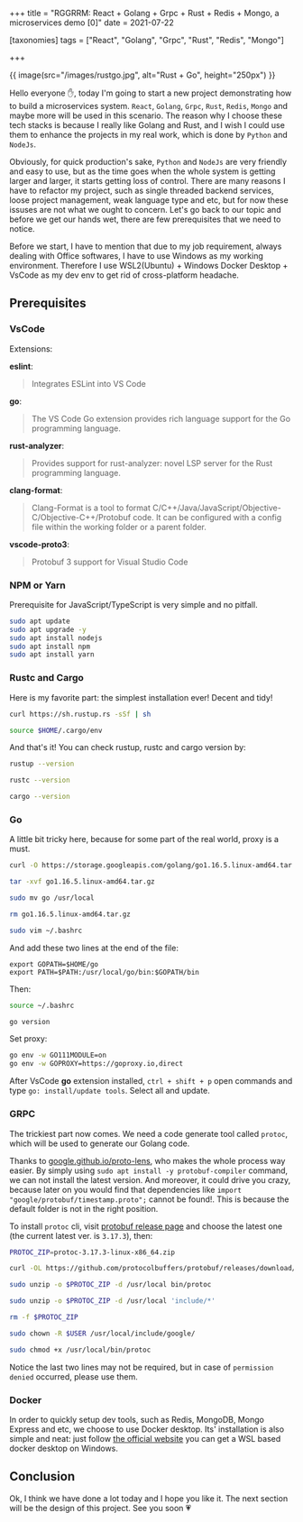 +++
title = "RGGRRM: React + Golang + Grpc + Rust + Redis + Mongo, a microservices demo [0]"
date = 2021-07-22

[taxonomies]
tags = ["React", "Golang", "Grpc", "Rust", "Redis", "Mongo"]

+++

{{ image(src="/images/rustgo.jpg", alt="Rust + Go", height="250px") }}

Hello everyone <span>&#9995;</span>, today I'm going to start a new project demonstrating how to build a microservices system. `React`, `Golang`, `Grpc`, `Rust`, `Redis`, `Mongo` and maybe more will be used in this scenario. The reason why I choose these tech stacks is because I really like Golang and Rust, and I wish I could use them to enhance the projects in my real work, which is done by `Python` and `NodeJs`.

Obviously, for quick production's sake, `Python` and `NodeJs` are very friendly and easy to use, but as the time goes when the whole system is getting larger and larger, it starts getting loss of control. There are many reasons I have to refactor my project, such as single threaded backend services, loose project management, weak language type and etc, but for now these issuses are not what we ought to concern. Let's go back to our topic and before we get our hands wet, there are few prerequisites that we need to notice.

Before we start, I have to mention that due to my job requirement, always dealing with Office softwares, I have to use Windows as my working environment. Therefore I use WSL2(Ubuntu) + Windows Docker Desktop + VsCode as my dev env to get rid of cross-platform headache.

## Prerequisites

### VsCode

Extensions:

**eslint**:

> Integrates ESLint into VS Code

**go**:

> The VS Code Go extension provides rich language support for the Go programming language.

**rust-analyzer**:

> Provides support for rust-analyzer: novel LSP server for the Rust programming language.

**clang-format**:

> Clang-Format is a tool to format C/C++/Java/JavaScript/Objective-C/Objective-C++/Protobuf code. It can be configured with a config file within the working folder or a parent folder.

**vscode-proto3**:

> Protobuf 3 support for Visual Studio Code

### NPM or Yarn

Prerequisite for JavaScript/TypeScript is very simple and no pitfall.

```sh
sudo apt update
sudo apt upgrade -y
sudo apt install nodejs
sudo apt install npm
sudo apt install yarn
```

### Rustc and Cargo

Here is my favorite part: the simplest installation ever! Decent and tidy!

```sh
curl https://sh.rustup.rs -sSf | sh

source $HOME/.cargo/env
```

And that's it! You can check rustup, rustc and cargo version by:

```sh
rustup --version

rustc --version

cargo --version
```

### Go

A little bit tricky here, because for some part of the real world, proxy is a must.

```sh
curl -O https://storage.googleapis.com/golang/go1.16.5.linux-amd64.tar.gz

tar -xvf go1.16.5.linux-amd64.tar.gz

sudo mv go /usr/local

rm go1.16.5.linux-amd64.tar.gz

sudo vim ~/.bashrc
```

And add these two lines at the end of the file:

```.bashrc
export GOPATH=$HOME/go
export PATH=$PATH:/usr/local/go/bin:$GOPATH/bin
```

Then:

```sh
source ~/.bashrc

go version
```

Set proxy:

```sh
go env -w GO111MODULE=on
go env -w GOPROXY=https://goproxy.io,direct
```

After VsCode **go** extension installed, `ctrl + shift + p` open commands and type `go: install/update tools`. Select all and update.

### GRPC

The trickiest part now comes. We need a code generate tool called `protoc`, which will be used to generate our Golang code.

Thanks to [google.github.io/proto-lens](http://google.github.io/proto-lens/installing-protoc.html), who makes the whole process way easier. By simply using `sudo apt install -y protobuf-compiler` command, we can not install the latest version. And moreover, it could drive you crazy, because later on you would find that dependencies like `import "google/protobuf/timestamp.proto";` cannot be found!. This is because the default folder is not in the right position.

To install `protoc` cli, visit [protobuf release page](https://github.com/protocolbuffers/protobuf) and choose the latest one (the current latest ver. is `3.17.3`), then:

```sh
PROTOC_ZIP=protoc-3.17.3-linux-x86_64.zip

curl -OL https://github.com/protocolbuffers/protobuf/releases/download/v3.17.3/$PROTOC_ZIP

sudo unzip -o $PROTOC_ZIP -d /usr/local bin/protoc

sudo unzip -o $PROTOC_ZIP -d /usr/local 'include/*'

rm -f $PROTOC_ZIP

sudo chown -R $USER /usr/local/include/google/

sudo chmod +x /usr/local/bin/protoc
```

Notice the last two lines may not be required, but in case of `permission denied` occurred, please use them.

### Docker

In order to quickly setup dev tools, such as Redis, MongoDB, Mongo Express and etc, we choose to use Docker desktop. Its' installation is also simple and neat: just follow [the official website](https://www.docker.com/products/docker-desktop) you can get a WSL based docker desktop on Windows.

## Conclusion

Ok, I think we have done a lot today and I hope you like it. The next section will be the design of this project. See you soon <span>&#128151;</span>

